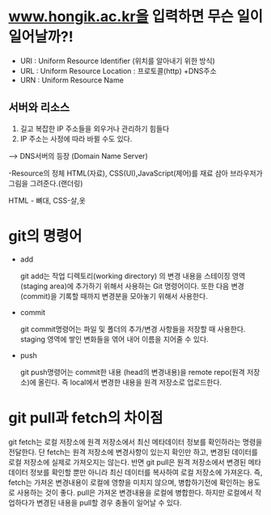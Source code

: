 # www.hongik.ac.kr을 입력하면 무슨 일이 일어날까?!
 - URI : Uniform Resource Identifier (위치를 알아내기 위한 방식) 
 - URL : Uniform Resource Location : 프로토콜(http) +DNS주소
 - URN : Uniform Resource Name

## 서버와 리소스
1. 길고 복잡한 IP 주소들을 외우거나 관리하기 힘들다
2. IP 주소는 사정에 따라 바뀔 수도 있다.


--> DNS서버의 등장 (Domain Name Server)

-Resource의 정체
HTML(자료), CSS(UI),JavaScript(제어)를 재료 삼아 브라우저가 그림을 그려준다.(랜더링)

HTML - 뼈대, CSS-살,옷 











# git의 명령어
- add

  git add는 작업 디렉토리(working directory) 의 변경 내용을 스테이징 영역(staging area)에 추가하기 위해서 사용하는 Git 명령어이다.
  또한 다음 변경(commit)을 기록할 때까지 변경분을 모아놓기 위해서 사용한다.
- commit

  git commit명령어는 파일 및 폴더의 추가/변경 사항들을 저장할 때 사용한다. staging 영역에 쌓인 변화들을 엮어 내어 이름을 지어줄 수 있다. 
- push

  git push명령어는 commit한 내용 (head의 변경내용)을 remote repo(원격 저장소)에 올린다.
  즉 local에서 변경한 내용을 원격 저장소로 업로드한다.
# git pull과 fetch의 차이점

  git fetch는 로컬 저장소에 원격 저장소에서 최신 메타데이터 정보를 확인하라는 명령을 전달한다. 단 fetch는 원격 저장소에 변경사항이 있는지 확인만 하고, 변경된 데이터를 로컬 저장소에 실제로 가져오지는 않는다.
 반면 git pull은 원격 저장소에서 변경된 메타데이터 정보를 확인할 뿐만 아니라 최신 데이터를 복사하여 로컬 저장소에 가져온다.
 즉, fetch는 가져온 변경내용이 로컬에 영향을 미치지 않으며, 병합하기전에 확인하는 용도로 사용하는 것이 좋다.
pull은 가져온 변경내용을 로컬에 병합한다. 하지만 로컬에서 작업하다가 변경된 내용을 pull할 경우 충돌이 일어날 수 있다.
